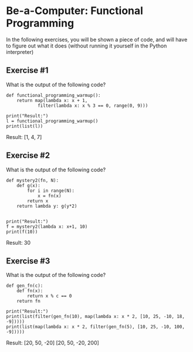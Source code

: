 # Be-a-Computer: Functional Programming

In the following exercises, you will be shown a piece of code, and will have to figure out what it does (without running it yourself in the Python interpreter)


## Exercise #1

What is the output of the following code?

    def functional_programming_warmup():
        return map(lambda x: x + 1, 
                filter(lambda x: x % 3 == 0, range(0, 9)))

    print("Result:")
    l = functional_programming_warmup()
    print(list(l))

Result:
[1, 4, 7]

## Exercise #2

What is the output of the following code?

    def mystery2(fn, N):
        def g(x):
            for i in range(N):
                x = fn(x)
            return x
        return lambda y: g(y*2)


    print("Result:")
    f = mystery2(lambda x: x+1, 10)
    print(f(10))

Result:
30


## Exercise #3

What is the output of the following code?

    def gen_fn(c):
        def fn(x):
            return x % c == 0
        return fn

    print("Result:")
    print(list(filter(gen_fn(10), map(lambda x: x * 2, [10, 25, -10, 18, -9]))))
    print(list(map(lambda x: x * 2, filter(gen_fn(5), [10, 25, -10, 100, -9]))))

Result:
[20, 50, -20]
[20, 50, -20, 200]
